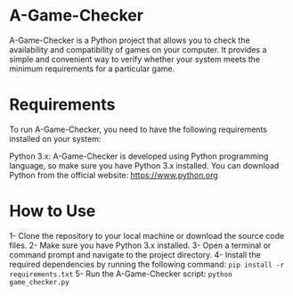 # A-Game-Checker
A-Game-Checker is a Python project that allows you to check the availability and compatibility of games on your computer. It provides a simple and convenient way to verify whether your system meets the minimum requirements for a particular game.

# Requirements
To run A-Game-Checker, you need to have the following requirements installed on your system:

Python 3.x: A-Game-Checker is developed using Python programming language, so make sure you have Python 3.x installed. You can download Python from the official website: https://www.python.org
# How to Use
1- Clone the repository to your local machine or download the source code files.
2- Make sure you have Python 3.x installed.
3- Open a terminal or command prompt and navigate to the project directory.
4- Install the required dependencies by running the following command: `pip install -r requirements.txt`
5- Run the A-Game-Checker script: `python game_checker.py`

